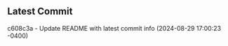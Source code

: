 
## Latest Commit
c608c3a - Update README with latest commit info (2024-08-29 17:00:23 -0400) <Yunxi-Zhou>
